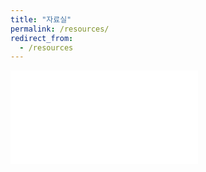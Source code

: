 ```yaml
---
title: "자료실"
permalink: /resources/
redirect_from:
  - /resources
---
```


<!-- <a href="https://drive.google.com/uc?export=download&id=1gzBi1gEQ8X1Wdj-0QXvAkmDHZKn9c4n6" download>20250627 평가 자료</a> -->

<!-- <iframe src="https://drive.google.com/embeddedfolderview?id=1nnIgKeU0CDWAOczkX0OAjyWTwI69BcHk#grid" style="width: 100%; height: 600px; border: 0;"></iframe> -->

<!-- <iframe allow-transparency="false" style="background-color: Snow" src="https://drive.google.com/embeddedfolderview?id=1F1XcSq5rT6OncfndN9WMHMdLuPRc0DHl#list" width="800" height="200" frameborder="0"></iframe> -->

<!-- 
<iframe id="pdfContent" src="https://drive.google.com/file/d/1lf0aja1WMbV2k6kCsjBEsBOtykef4eb6/view?usp=sharing" width:100%; type="application/pdf"></iframe> -->

<!-- <body oncontextmenu="return false;">
    <iframe src="/files/1차-XRD_기본_이해-김창수.pdf#toolbar=0" width="100%" height="600px" style="border: none;"></iframe>
</body> -->

<!-- <div style="position: relative; width:130%; height:600px;">
  <iframe src="/files/1차-XRD_기본_이해-김창수.pdf#toolbar=0" width="100%" height="600px" style="border: none;"></iframe>
  <div
    style="position:absolute; top:0; left:0; right:0; bottom:0;"
    oncontextmenu="return false;"
  ></div>
</div> -->

<object data="/files/1차-XRD_기본_이해-김창수.pdf" type="application/pdf" width="700px" height="700px">
    <embed src="/files/1차-XRD_기본_이해-김창수.pdf">
        <!-- <p>This browser does not support PDFs. Please download the PDF to view it: <a href="http://yoursite.com/the.pdf">Download PDF</a>.</p> -->
    </embed>
</object>

